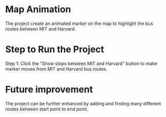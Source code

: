 # Map Animation
The project create an animated marker on the map to highlight the bus routes between MIT and Harvard.

# Step to Run the Project
Step 1: Click the "Show stops between MIT and Harvard" button to make marker moves from MIT and Harvard bus routes.

# Future improvement
The project can be further enhanced by adding and finding many different routes between start point to end point.
